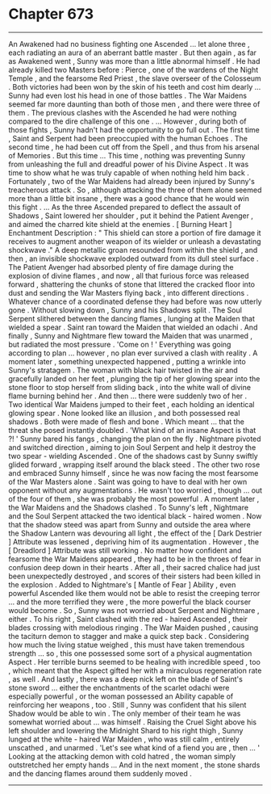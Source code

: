
# Chapter 673


---

An Awakened had no business fighting one Ascended ... let alone three , each radiating an aura of an aberrant battle master . But then again , as far as Awakened went , Sunny was more than a little abnormal himself .
He had already killed two Masters before : Pierce , one of the wardens of the Night Temple , and the fearsome Red Priest , the slave overseer of the Colosseum . Both victories had been won by the skin of his teeth and cost him dearly … Sunny had even lost his head in one of those battles .
The War Maidens seemed far more daunting than both of those men , and there were three of them . The previous clashes with the Ascended he had were nothing compared to the dire challenge of this one .
… However , during both of those fights , Sunny hadn't had the opportunity to go full out . The first time , Saint and Serpent had been preoccupied with the human Echoes . The second time , he had been cut off from the Spell , and thus from his arsenal of Memories . But this time …
This time , nothing was preventing Sunny from unleashing the full and dreadful power of his Divine Aspect . It was time to show what he was truly capable of when nothing held him back .
Fortunately , two of the War Maidens had already been injured by Sunny's treacherous attack . So , although attacking the three of them alone seemed more than a little bit insane , there was a good chance that he would win this fight .
… As the three Ascended prepared to deflect the assault of Shadows , Saint lowered her shoulder , put it behind the Patient Avenger , and aimed the charred kite shield at the enemies .
[ Burning Heart ] Enchantment Description : " This shield can store a portion of fire damage it receives to augment another weapon of its wielder or unleash a devastating shockwave ."
A deep metallic groan resounded from within the shield , and then , an invisible shockwave exploded outward from its dull steel surface . The Patient Avenger had absorbed plenty of fire damage during the explosion of divine flames , and now , all that furious force was released forward , shattering the chunks of stone that littered the cracked floor into dust and sending the War Masters flying back , into different directions .
Whatever chance of a coordinated defense they had before was now utterly gone .
Without slowing down , Sunny and his Shadows split . The Soul Serpent slithered between the dancing flames , lunging at the Maiden that wielded a spear . Saint ran toward the Maiden that wielded an odachi . And finally , Sunny and Nightmare flew toward the Maiden that was unarmed , but radiated the most pressure .
'Come on ! '
Everything was going according to plan ... however , no plan ever survived a clash with reality . A moment later , something unexpected happened , putting a wrinkle into Sunny's stratagem .
The woman with black hair twisted in the air and gracefully landed on her feet , plunging the tip of her glowing spear into the stone floor to stop herself from sliding back , into the white wall of divine flame burning behind her . And then … there were suddenly two of her .
Two identical War Maidens jumped to their feet , each holding an identical glowing spear . None looked like an illusion , and both possessed real shadows . Both were made of flesh and bone . Which meant ... that the threat she posed instantly doubled .
'What kind of an insane Aspect is that ?! '
Sunny bared his fangs , changing the plan on the fly .
Nightmare pivoted and switched direction , aiming to join Soul Serpent and help it destroy the two spear - wielding Ascended . One of the shadows cast by Sunny swiftly glided forward , wrapping itself around the black steed . The other two rose and embraced Sunny himself , since he was now facing the most fearsome of the War Masters alone .
Saint was going to have to deal with her own opponent without any augmentations . He wasn't too worried , though … out of the four of them , she was probably the most powerful .
A moment later , the War Maidens and the Shadows clashed .
To Sunny's left , Nightmare and the Soul Serpent attacked the two identical black - haired women . Now that the shadow steed was apart from Sunny and outside the area where the Shadow Lantern was devouring all light , the effect of the [ Dark Destrier ] Attribute was lessened , depriving him of its augmentation . However , the [ Dreadlord ] Attribute was still working .
No matter how confident and fearsome the War Maidens appeared , they had to be in the throes of fear in confusion deep down in their hearts . After all , their sacred chalice had just been unexpectedly destroyed , and scores of their sisters had been killed in the explosion . Added to Nightmare's [ Mantle of Fear ] Ability , even powerful Ascended like them would not be able to resist the creeping terror … and the more terrified they were , the more powerful the black courser would become .
So , Sunny was not worried about Serpent and Nightmare , either .
To his right , Saint clashed with the red - haired Ascended , their blades crossing with melodious ringing . The War Maiden pushed , causing the taciturn demon to stagger and make a quick step back . Considering how much the living statue weighed , this must have taken tremendous strength … so , this one possessed some sort of a physical augmentation Aspect .
Her terrible burns seemed to be healing with incredible speed , too , which meant that the Aspect gifted her with a miraculous regeneration rate , as well . And lastly , there was a deep nick left on the blade of Saint's stone sword … either the enchantments of the scarlet odachi were especially powerful , or the woman possessed an Ability capable of reinforcing her weapons , too .
Still , Sunny was confident that his silent Shadow would be able to win .
The only member of their team he was somewhat worried about … was himself .
Raising the Cruel Sight above his left shoulder and lowering the Midnight Shard to his right thigh , Sunny lunged at the white - haired War Maiden , who was still calm , entirely unscathed , and unarmed .
'Let's see what kind of a fiend you are , then … '
Looking at the attacking demon with cold hatred , the woman simply outstretched her empty hands …
And in the next moment , the stone shards and the dancing flames around them suddenly moved .

---

